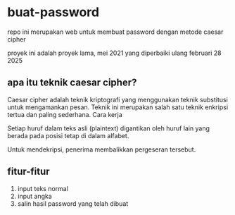 # buat-password

repo ini merupakan web untuk membuat password dengan metode caesar cipher

proyek ini adalah proyek lama, mei 2021 yang diperbaiki ulang februari 28 2025

## apa itu teknik caesar cipher?

Caesar cipher adalah teknik kriptografi yang menggunakan teknik substitusi untuk mengamankan pesan. Teknik ini merupakan salah satu teknik enkripsi tertua dan paling sederhana.
Cara kerja

Setiap huruf dalam teks asli (plaintext) digantikan oleh huruf lain yang berada pada posisi tetap di dalam alfabet.

Untuk mendekripsi, penerima membalikkan pergeseran tersebut.

## fitur-fitur

1. input teks normal
2. input angka
3. salin hasil password yang telah dibuat
